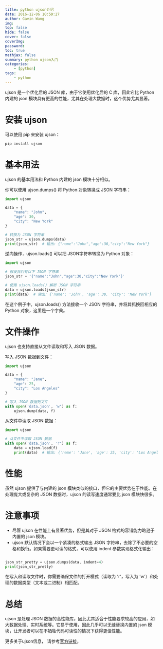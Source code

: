 ```yaml
---
title: python ujson介绍
date: 2016-12-06 10:59:27
author: Gavin Wang
img:
top: false
hide: false
cover: false
coverImg:
password:
toc: true
mathjax: false
summary: python ujson入门
categories:
    - [python]
tags:
    - python
---
```


ujson 是一个优化后的 JSON 库，由于它使用优化后的 C 库，因此它比 Python 内建的 json 模块具有更高的性能，尤其在处理大数据时，这个优势尤其显著。

# 安装 ujson

可以使用 pip 来安装 ujson：

```bash
pip install ujson
```

# 基本用法

ujson 的基本用法和 Python 内建的 json 模块十分相似。

你可以使用 ujson.dumps() 将 Python 对象转换成 JSON 字符串：

```python
import ujson

data = {
    "name": "John",
    "age": 30,
    "city": "New York"
}

# 转换为 JSON 字符串
json_str = ujson.dumps(data)
print(json_str)  # 输出: {"name":"John","age":30,"city":"New York"}
```

逆向操作，ujson.loads() 可以把 JSON字符串转换为 Python 对象：

```python
import ujson

# 假设我们有以下 JSON 字符串
json_str = '{"name":"John","age":30,"city":"New York"}'

# 使用 ujson.loads() 解析 JSON 字符串
data = ujson.loads(json_str)
print(data)  # 输出: {'name': 'John', 'age': 30, 'city': 'New York'}
```

在这个例子中，ujson.loads() 方法接收一个 JSON 字符串，并将其抓换回相应的 Python 对象，这里是一个字典。

# 文件操作

ujson 也支持直接从文件读取和写入 JSON 数据。

写入 JSON 数据到文件：

```python
import ujson

data = {
    "name": "Jane",
    "age": 25,
    "city": "Los Angeles"
}

# 写入 JSON 数据到文件
with open('data.json', 'w') as f:
    ujson.dump(data, f)
```

从文件中读取 JSON 数据：

```python
import ujson

# 从文件中读取 JSON 数据
with open('data.json', 'r') as f:
    data = ujson.load(f)
    print(data)  # 输出: {'name': 'Jane', 'age': 25, 'city': 'Los Angeles'}
```

# 性能

虽然 ujson 提供了与内建的 json 模块类似的接口，但它的主要优势在于性能。在处理庞大或复杂的 JSON 数据时，ujson 的读写速度通常要比 json 模块快很多。

# 注意事项

* 尽管 ujson 在性能上有显著优势，但是其对于 JSON 格式的容错能力略逊于内置的 json 模块。
* ujson 默认情况下会以一个紧凑的格式输出 JSON 字符串，去除了不必要的空格和换行。如果需要更可读的格式，可以使用 indent 参数实现格式化输出：

```python

json_str_pretty = ujson.dumps(data, indent=4)
print(json_str_pretty)
```

在写入和读取文件时，你需要确保文件的打开模式（读取为 'r'，写入为 'w'）和处理的数据类型（文本或二进制）相匹配。

# 总结

ujson 是处理 JSON 数据的高性能库，因此尤其适合于性能要求较高的应用，如大数据处理、实时系统等。它易于使用，因此几乎可以无缝替换内置的 json 模块，让开发者可以在不牺牲代码可读性的情况下获得更佳性能。

更多关于ujson信息， 请参考[官方链接](https://pycopy.readthedocs.io/en/latest/library/ujson.html)。
